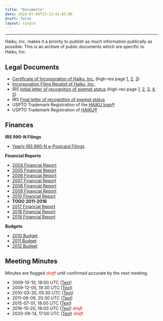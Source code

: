 ```yaml
---
title: "Documents"
date: 2018-07-09T13:13:41-05:00
draft: false
layout: single
---
```


----

Haiku, Inc. makes it a priority to publish as much information publically as possible. This is an archive of public documents which are specific to Haiku, Inc.

## Legal Documents

* [Certificate of Incorporation of Haiku, Inc.](/docs/haiku-inc_NY-DOS-Certificate-of-Incorporation.pdf) (high-res page [1](/docs/haiku-inc_NY-DOS-Certificate-of-Incorporation-p1-of-3.jpg), [2](/docs/haiku-inc_NY-DOS-Certificate-of-Incorporation-p2-of-3.jpg), [3](/docs/haiku-inc_NY-DOS-Certificate-of-Incorporation-p3-of-3.jpg))
* [Incorporation Filing Receipt of Haiku, Inc.](/docs/haiku-inc_NY-DOS-incorporation_receipt.jpg)
* IRS [Initial letter of recognition of exempt status](/docs/haiku-inc_irs-recognition-of-exemption.pdf) (high-res page [1](/docs/haiku-inc_irs-recognition-of-exemption-pg1-of-5.jpg), [2](/docs/haiku-inc_irs-recognition-of-exemption-pg2-of-5.jpg), [3](/docs/haiku-inc_irs-recognition-of-exemption-pg3-of-5.jpg), [4](/docs/haiku-inc_irs-recognition-of-exemption-pg4-of-5.jpg), [5](/docs/haiku-inc_irs-recognition-of-exemption-pg5-of-5.jpg))
* IRS [Final letter of recognition of exempt status](/docs/haiku-inc_irs_final-letter-of-determination.pdf)
* USPTO Trademark Registration of the [HAIKU logo&reg;](/docs/haiku_inc-uspto-registration_certificate-85093759.pdf)
* USPTO Trademark Registration of [HAIKU&reg;](/docs/haiku_inc-uspto-registration_certificate-85181779.pdf)

## Finances

**IRS 990-N Filings**

* [Yearly IRS 990-N e-Postcard Filings](https://apps.irs.gov/app/eos/detailsPage?ein=200105056&name=HAIKU%20INC&city=Boynton%20beach&state=FL&countryAbbr=US&type=ePostSearch)

**Financial Reports**

* [2004 Financial Report](/docs/haiku_inc-financial-report-2004.pdf)
* [2005 Financial Report](/docs/haiku_inc-financial-report-2005.pdf)
* [2006 Financial Report](/docs/haiku_inc-financial-report-2006.pdf)
* [2007 Financial Report](/docs/haiku_inc-financial-report-2007.pdf)
* [2008 Financial Report](/docs/haiku_inc-financial-report-2008.pdf)
* [2009 Financial Report](/docs/haiku_inc-financial-report-2009.pdf)
* [2010 Financial Report](/docs/haiku_inc-financial-report-2010.pdf)
* **TODO 2011-2016**
* [2017 Financial Report](/docs/haiku_inc-financial-report-2017.pdf)
* [2018 Financial Report](/docs/haiku_inc-financial-report-2018.pdf)
* [2019 Financial Report](/docs/haiku_inc-financial-report-2019.pdf)

**Budgets**

* [2010 Budget](/docs/haiku_inc-budget-2010.pdf)
* [2011 Budget](/docs/haiku_inc-budget-2011.pdf)
* [2012 Budget](/docs/haiku_inc-budget-2012.pdf)

## Meeting Minutes

Minutes are flagged <span style="color: red;"><i>draft</i></span> until confirmed accurate by the next meeting.

* 2009-10-10, 18:00 UTC ([Text](https://haiku-inc.org/docs/haiku-inc.meetings.2009-10-10-1800.txt))
* 2009-12-05, 19:30 UTC ([Text](https://haiku-inc.org/docs/haiku-inc.meetings.2009-12-05-1930.txt))
* 2010-03-30, 05:30 UTC ([Text](https://haiku-inc.org/docs/haiku-inc.meetings.2010-03-30-0530.txt))
* 2011-09-09, 20:30 UTC ([Text](https://haiku-inc.org/docs/haiku-inc.meetings.2011-09-10-2030.txt))
* 2015-07-01, 18:00 UTC ([Text](https://haiku-inc.org/docs/haiku-inc.meetings.2015-07-01-1800.txt))
* 2016-10-20, 18:00 UTC ([Text](https://haiku-inc.org/docs/haiku-inc.meetings.2016-10-20-0830.txt)) <span style="color: red;"><i>draft</i></span>
* 2020-09-14, 17:00 UTC ([Text](https://haiku-inc.org/docs/haiku-inc.meetings.2020-09-14-1900.txt)) <span style="color: red;"><i>draft</i></span>
